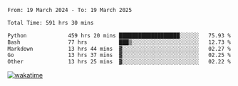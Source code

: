 <!--START_SECTION:waka-->

```txt
From: 19 March 2024 - To: 19 March 2025

Total Time: 591 hrs 30 mins

Python             459 hrs 20 mins ███████████████████░░░░░░   75.93 %
Bash               77 hrs          ███▒░░░░░░░░░░░░░░░░░░░░░   12.73 %
Markdown           13 hrs 44 mins  ▓░░░░░░░░░░░░░░░░░░░░░░░░   02.27 %
Go                 13 hrs 37 mins  ▓░░░░░░░░░░░░░░░░░░░░░░░░   02.25 %
Other              13 hrs 25 mins  ▓░░░░░░░░░░░░░░░░░░░░░░░░   02.22 %
```

<!--END_SECTION:waka-->
[![wakatime](https://wakatime.com/badge/user/5f89a63a-5294-4958-ad30-2b3455e63f2a.svg)](https://wakatime.com/@5f89a63a-5294-4958-ad30-2b3455e63f2a)
